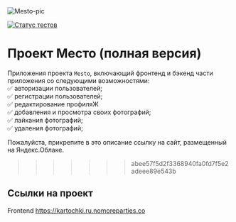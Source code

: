 <img src="https://cdn1.ozone.ru/s3/multimedia-u/6265130454.jpg" alt="Mesto-pic" />

[![Статус тестов](../../actions/workflows/tests.yml/badge.svg)](../../actions/workflows/tests.yml)

# Проект Место (полная версия)  

Приложения проекта `Mesto`, включающий фронтенд и бэкенд части приложения со следующими возможностями:  
:white_check_mark: авторизации пользователей;  
:white_check_mark: регистрации пользователей;  
:white_check_mark: редактирование профиляЖ  
:white_check_mark: добавления и просмотра своих фотографий;  
:white_check_mark: лайкания фотографий;  
:white_check_mark: удаления фотографий;

  
Пожалуйста, прикрепите в это описание ссылку на сайт, размещенный на Яндекс.Облаке.

>>>>>>> abee57f5d2f3368940fa0fd7f5e2adeee89e543b
## Ссылки на проект
Frontend https://kartochki.ru.nomoreparties.co
